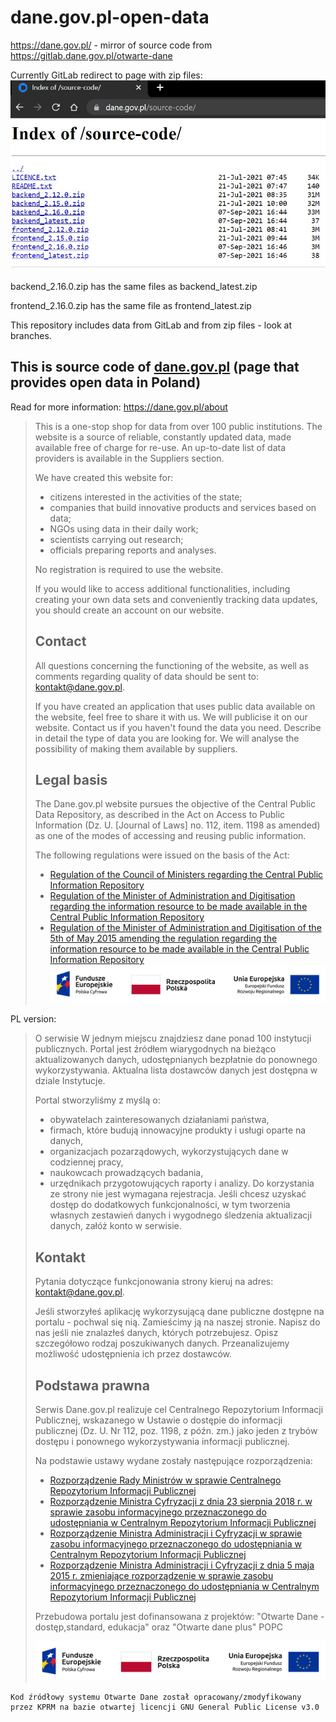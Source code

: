 # dane.gov.pl-open-data
https://dane.gov.pl/ -  mirror of source code from https://gitlab.dane.gov.pl/otwarte-dane

Currently GitLab redirect to page with zip files:
!["Otwarte Dane - dostęp,standard, edukacja" oraz "Otwarte dane plus" POPC](source-code-zip-files.JPG)

backend_2.16.0.zip has the same files as backend_latest.zip

frontend_2.16.0.zip has the same file as frontend_latest.zip

This repository includes data from GitLab and from zip files - look at branches.

## This is source code of [dane.gov.pl](https://dane.gov.pl/) (page that provides open data in Poland)
Read for more information: https://dane.gov.pl/about
>
> This is a one-stop shop for data from over 100 public institutions. The website is a source of reliable, constantly updated data, made available free of charge for re-use. An up-to-date list of data providers is available in the Suppliers section.
>
> We have created this website for:
>
> * citizens interested in the activities of the state;
> * companies that build innovative products and services based on data;
> * NGOs using data in their daily work;
> * scientists carrying out research;
> * officials preparing reports and analyses.
>
> No registration is required to use the website.
>
> If you would like to access additional functionalities, including creating your own data sets and conveniently tracking data updates, you should create an account on our website.
> 
> ## Contact
> All questions concerning the functioning of the website, as well as comments regarding quality of data should be sent to: kontakt@dane.gov.pl.
>
> If you have created an application that uses public data available on the website, feel free to share it with us. We will publicise it on our website. Contact us if you haven't found the data you need. Describe in detail the type of data you are looking for. We will analyse the possibility of making them available by suppliers.
> 
> ## Legal basis
> 
> The Dane.gov.pl website pursues the objective of the Central Public Data Repository, as described in the Act on Access to Public Information (Dz. U. [Journal of Laws] no. 112, item. 1198 as amended) as one of the modes of accessing and reusing public information.
> 
> The following regulations were issued on the basis of the Act:
> * [Regulation of the Council of Ministers regarding the Central Public Information Repository](http://www.dziennikustaw.gov.pl/DU/2014/361/1)
> * [Regulation of the Minister of Administration and Digitisation regarding the information resource to be made available in the Central Public Information Repository](http://www.dziennikustaw.gov.pl/DU/2014/491/1)
> * [Regulation of the Minister of Administration and Digitisation of the 5th of May 2015 amending the regulation regarding the information resource to be made available in the Central Public Information Repository](http://dziennikustaw.gov.pl/DU/2015/803/1)
> !["Reconstruction of the portal is co-financed from projects: "Open Data - access, standard, education" and "Open Data Plus" POPC (Operational Programme Digital Poland)](fe_popc_poziom_pl-1_rgb_W2tiJsJ.png)

PL version:

> O serwisie
W jednym miejscu znajdziesz dane ponad 100 instytucji publicznych. Portal jest źródłem wiarygodnych na bieżąco aktualizowanych danych, udostępnianych bezpłatnie do ponownego wykorzystywania. Aktualna lista dostawców danych jest dostępna w dziale Instytucje.
>
> Portal stworzyliśmy z myślą o:
>
> * obywatelach zainteresowanych działaniami państwa,
> * firmach, które budują innowacyjne produkty i usługi oparte na danych,
> * organizacjach pozarządowych, wykorzystujących dane w codziennej pracy,
> * naukowcach prowadzących badania,
> * urzędnikach przygotowujących raporty i analizy.
> Do korzystania ze strony nie jest wymagana rejestracja. Jeśli chcesz uzyskać dostęp do dodatkowych funkcjonalności, w tym tworzenia własnych zestawień danych i wygodnego śledzenia aktualizacji danych, załóż konto w serwisie.
> 
> ## Kontakt
> 
> Pytania dotyczące funkcjonowania strony kieruj na adres: kontakt@dane.gov.pl.
> 
> Jeśli stworzyłeś aplikację wykorzysującą dane publiczne dostępne na portalu - pochwal się nią. Zamieścimy ją na naszej stronie. Napisz do nas jeśli nie znalazłeś danych, których potrzebujesz. Opisz szczegółowo rodzaj poszukiwanych danych. Przeanalizujemy możliwość udostępnienia ich przez dostawców.
>
> ## Podstawa prawna
> Serwis Dane.gov.pl realizuje cel Centralnego Repozytorium Informacji Publicznej, wskazanego w Ustawie o dostępie do informacji publicznej (Dz. U. Nr 112, poz. 1198, z późn. zm.) jako jeden z trybów dostępu i ponownego wykorzystywania informacji publicznej.
> 
> Na podstawie ustawy wydane zostały następujące rozporządzenia:
> 
> * [Rozporządzenie Rady Ministrów w sprawie Centralnego Repozytorium Informacji Publicznej](http://www.dziennikustaw.gov.pl/DU/2014/361)
> * [Rozporządzenie Ministra Cyfryzacji z dnia 23 sierpnia 2018 r. w sprawie zasobu informacyjnego przeznaczonego do udostępniania w Centralnym Repozytorium Informacji Publicznej](http://dziennikustaw.gov.pl/DU/2018/1790)
> * [Rozporządzenie Ministra Administracji i Cyfryzacji w sprawie zasobu informacyjnego przeznaczonego do udostępniania w Centralnym Repozytorium Informacji Publicznej](http://www.dziennikustaw.gov.pl/DU/2014/491)
> * [Rozporządzenie Ministra Administracji i Cyfryzacji z dnia 5 maja 2015 r. zmieniające rozporządzenie w sprawie zasobu informacyjnego przeznaczonego do udostępniania w Centralnym Repozytorium Informacji Publicznej](http://www.dziennikustaw.gov.pl/DU/2015/803) 
> 
> Przebudowa portalu jest dofinansowana z projektów: "Otwarte Dane - dostęp,standard, edukacja" oraz "Otwarte dane plus" POPC
> 
> !["Otwarte Dane - dostęp,standard, edukacja" oraz "Otwarte dane plus" POPC](fe_popc_poziom_pl-1_rgb_W2tiJsJ.png)

```
Kod źródłowy systemu Otwarte Dane został opracowany/zmodyfikowany przez KPRM na bazie otwartej licencji GNU General Public License v3.0
```
